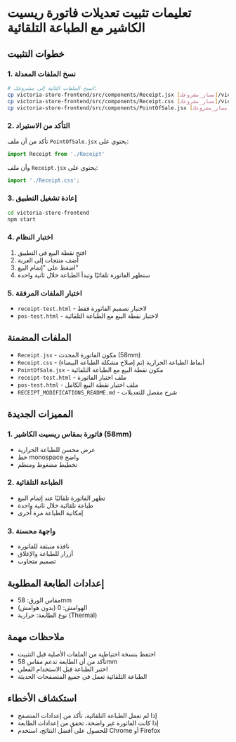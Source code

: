 # تعليمات تثبيت تعديلات فاتورة ريسيت الكاشير مع الطباعة التلقائية

## خطوات التثبيت

### 1. نسخ الملفات المعدلة
```bash
# انسخ الملفات التالية إلى مشروعك:
cp victoria-store-frontend/src/components/Receipt.jsx [مسار_مشروعك]/victoria-store-frontend/src/components/
cp victoria-store-frontend/src/components/Receipt.css [مسار_مشروعك]/victoria-store-frontend/src/components/
cp victoria-store-frontend/src/components/PointOfSale.jsx [مسار_مشروعك]/victoria-store-frontend/src/components/
```

### 2. التأكد من الاستيراد
تأكد من أن ملف `PointOfSale.jsx` يحتوي على:
```javascript
import Receipt from './Receipt'
```

وأن ملف `Receipt.jsx` يحتوي على:
```javascript
import './Receipt.css';
```

### 3. إعادة تشغيل التطبيق
```bash
cd victoria-store-frontend
npm start
```

### 4. اختبار النظام
1. افتح نقطة البيع في التطبيق
2. أضف منتجات إلى العربة
3. اضغط على "إتمام البيع"
4. ستظهر الفاتورة تلقائيًا وتبدأ الطباعة خلال ثانية واحدة

### 5. اختبار الملفات المرفقة
- `receipt-test.html` - لاختبار تصميم الفاتورة فقط
- `pos-test.html` - لاختبار نقطة البيع مع الطباعة التلقائية

## الملفات المضمنة
- `Receipt.jsx` - مكون الفاتورة المحدث (58mm)
- `Receipt.css` - أنماط الطباعة الحرارية (تم إصلاح مشكلة الطباعة البيضاء)
- `PointOfSale.jsx` - مكون نقطة البيع مع الطباعة التلقائية
- `receipt-test.html` - ملف اختبار الفاتورة
- `pos-test.html` - ملف اختبار نقطة البيع الكامل
- `RECEIPT_MODIFICATIONS_README.md` - شرح مفصل للتعديلات

## المميزات الجديدة

### 1. فاتورة بمقاس ريسيت الكاشير (58mm)
- عرض محسن للطباعة الحرارية
- خط monospace واضح
- تخطيط مضغوط ومنظم

### 2. الطباعة التلقائية
- تظهر الفاتورة تلقائيًا عند إتمام البيع
- طباعة تلقائية خلال ثانية واحدة
- إمكانية الطباعة مرة أخرى

### 3. واجهة محسنة
- نافذة منبثقة للفاتورة
- أزرار للطباعة والإغلاق
- تصميم متجاوب

## إعدادات الطابعة المطلوبة
- مقاس الورق: 58mm
- الهوامش: 0 (بدون هوامش)
- نوع الطابعة: حرارية (Thermal)

## ملاحظات مهمة
- احتفظ بنسخة احتياطية من الملفات الأصلية قبل التثبيت
- تأكد من أن الطابعة تدعم مقاس 58mm
- اختبر الطباعة قبل الاستخدام الفعلي
- الطباعة التلقائية تعمل في جميع المتصفحات الحديثة

## استكشاف الأخطاء
- إذا لم تعمل الطباعة التلقائية، تأكد من إعدادات المتصفح
- إذا كانت الفاتورة غير واضحة، تحقق من إعدادات الطابعة
- للحصول على أفضل النتائج، استخدم Chrome أو Firefox

